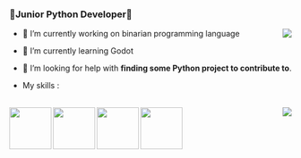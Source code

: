 ### 🐍Junior Python Developer🐍
<img src="https://github-readme-stats.vercel.app/api?username=farkon00&theme=radical&count_private=true&show_icons=true" align=right>

- 🔭 I’m currently working on binarian programming language
- 🌱 I’m currently learning Godot
- 🤔 I’m looking for help with **finding some Python project to contribute to**.

- My skills :
<br>
<div>
<img src="https://cdn.icon-icons.com/icons2/1508/PNG/512/python_104451.png" width="75" height="75" align=left>
<img src="https://upload.wikimedia.org/wikipedia/commons/thumb/6/6a/Godot_icon.svg/900px-Godot_icon.svg.png?20170822201738" width="75" height="75" align=left>
<img src="https://cdn.icon-icons.com/icons2/2107/PNG/512/file_type_django_icon_130645.png" width="75" height="75" align=left>
<img src="https://cdn.icon-icons.com/icons2/2108/PNG/512/javascript_icon_130900.png" width="75" height="75" align=left>
</div>

<img src="http://github-readme-streak-stats.herokuapp.com?user=farkon00&theme=jolly&hide_border=true&date_format=M%20j%5B%2C%20Y%5D" align=right>
